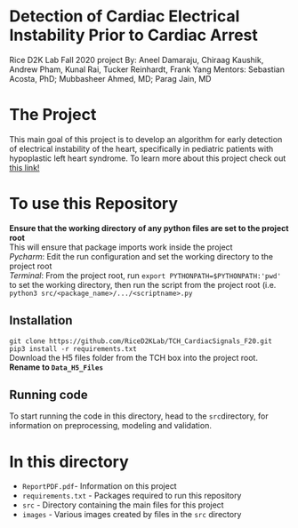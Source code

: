 # Detection of Cardiac Electrical Instability Prior to Cardiac Arrest
Rice D2K Lab Fall 2020 project
By: Aneel Damaraju, Chiraag Kaushik, Andrew Pham, Kunal Rai, Tucker Reinhardt, Frank Yang
Mentors: Sebastian Acosta, PhD; Mubbasheer Ahmed, MD; Parag Jain, MD

# The Project 

This main goal of this project is to develop an algorithm for early detection of electrical instability of the heart, specifically in pediatric patients with hypoplastic left heart syndrome. To learn more about this project check out [this link!](https://github.com/RiceD2KLab/TCH_CardiacSignals_F20/blob/master/ReportPDF.pdf)


# To use this Repository

**Ensure that the working directory of any python files are set to the project root**\
This will ensure that package imports work inside the project\
*Pycharm*: Edit the run configuration and set the working directory to the project root\
*Terminal*: From the project root, run `export PYTHONPATH=$PYTHONPATH:'pwd'` to set the working directory, then run the script from the project root (i.e. `python3 src/<package_name>/.../<scriptname>.py`


## Installation

`git clone https://github.com/RiceD2KLab/TCH_CardiacSignals_F20.git` \
`pip3 install -r requirements.txt` \
Download the H5 files folder from the TCH box into the project root. **Rename  to `Data_H5_Files`**

## Running code 

To start running the code in this directory, head to the ``src``directory, for information on preprocessing, modeling and validation. 

# In this directory

* ``ReportPDF.pdf``- Information on this project
* ``requirements.txt`` - Packages required to run this repository
* ``src`` - Directory containing the main files for this project
* ``images`` - Various images created by files in the ``src`` directory
